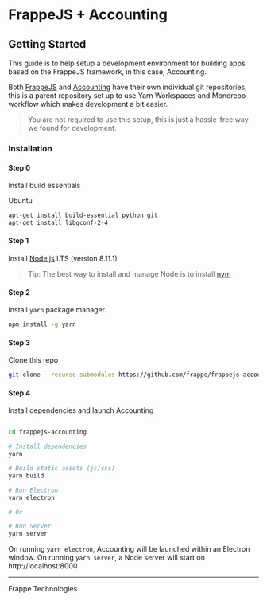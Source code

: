 # FrappeJS + Accounting

## Getting Started

This guide is to help setup a development environment for building apps based on the FrappeJS framework, in this case, Accounting.

Both [FrappeJS](https://github.com/frappe/frappejs) and [Accounting](https://github.com/frappe/accounting) have their own individual git repositories, this is a parent repository set up to use Yarn Workspaces and Monorepo workflow which makes development a bit easier.

> You are not required to use this setup, this is just a hassle-free way we found for development.

### Installation

#### Step 0

Install build essentials

Ubuntu

```bash
apt-get install build-essential python git
apt-get install libgconf-2-4
```

#### Step 1

Install [Node.js](https://nodejs.org/en/) LTS (version 8.11.1)

> Tip: The best way to install and manage Node is to install [nvm](https://github.com/creationix/nvm)

#### Step 2

Install `yarn` package manager.

```bash
npm install -g yarn
```

#### Step 3

Clone this repo

```bash
git clone --recurse-submodules https://github.com/frappe/frappejs-accounting
```

#### Step 4

Install dependencies and launch Accounting

```bash

cd frappejs-accounting

# Install dependencies
yarn

# Build static assets (js/css)
yarn build

# Run Electron
yarn electron

# Or

# Run Server
yarn server

```

On running `yarn electron`, Accounting will be launched within an Electron window.
On running `yarn server`, a Node server will start on http://localhost:8000

---

Frappe Technologies